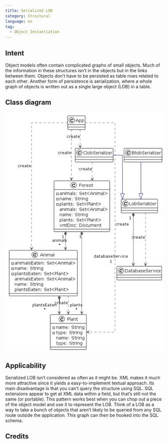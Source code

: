 ```yaml
---
title: Serialized LOB
category: Structural
language: en
tag:
  - Object Instantiation
---
```


## Intent

Object models often contain complicated graphs of small objects. Much of the
information in these structures isn’t in the objects but in the links between
them. Objects don’t have to be persisted as table rows related to each other.
Another form of persistence is serialization, where a whole graph of objects is
written out as a single large object (LOB) in a table.

## Class diagram

![alt text](./etc/slob.urm.png "Serialized LOB")

## Applicability

Serialized LOB isn’t considered as often as it might be. XML makes it much more
attractive since it yields a easy-to-implement textual approach. Its main disadvantage is that you can’t query the
structure using SQL.
SQL extensions appear to get at XML data within a field, but that’s still not the same (or portable).
This pattern works best when you can chop out a piece of the object model and use it to represent the LOB. Think of a
LOB as a way to take a bunch of
objects that aren’t likely to be queried from any SQL route outside the application. This graph can then be hooked into
the SQL schema.

## Credits

